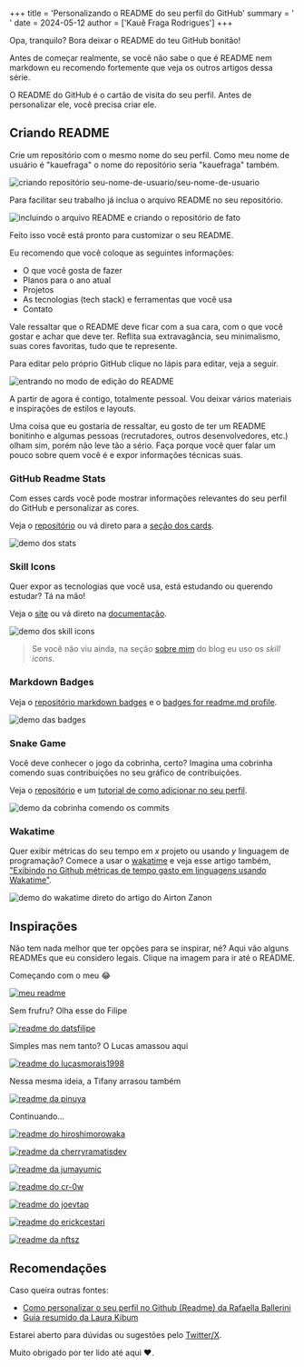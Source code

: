 +++
title = 'Personalizando o README do seu perfil do GitHub'
summary = ' '
date = 2024-05-12
author = ['Kauê Fraga Rodrigues']
+++

Opa, tranquilo? Bora deixar o README do teu GitHub bonitão!

Antes de começar realmente, se você não sabe o que é README nem markdown eu recomendo fortemente que veja os outros artigos dessa série.

O README do GitHub é o cartão de visita do seu perfil. Antes de personalizar ele, você precisa criar ele.

## Criando README

Crie um repositório com o mesmo nome do seu perfil. Como meu nome de usuário é "kauefraga" o nome do repositório seria "kauefraga" também.

![criando repositório seu-nome-de-usuario/seu-nome-de-usuario](images/guide-1.png)

Para facilitar seu trabalho já inclua o arquivo README no seu repositório.

![incluindo o arquivo README e criando o repositório de fato](images/guide-2.png)

Feito isso você está pronto para customizar o seu README.

Eu recomendo que você coloque as seguintes informações:

- O que você gosta de fazer
- Planos para o ano atual
- Projetos
- As tecnologias (tech stack) e ferramentas que você usa
- Contato

Vale ressaltar que o README deve ficar com a sua cara, com o que você gostar e achar que deve ter. Reflita sua extravagância, seu minimalismo, suas cores favoritas, tudo que te represente.

Para editar pelo próprio GitHub clique no lápis para editar, veja a seguir.

![entrando no modo de edição do README](images/guide-3.png)

A partir de agora é contigo, totalmente pessoal. Vou deixar vários materiais e inspirações de estilos e layouts.

Uma coisa que eu gostaria de ressaltar, eu gosto de ter um README bonitinho e algumas pessoas (recrutadores, outros desenvolvedores, etc.) olham sim, porém não leve tão a sério. Faça porque você quer falar um pouco sobre quem você é e expor informações técnicas suas.

### GitHub Readme Stats

Com esses cards você pode mostrar informações relevantes do seu perfil do GitHub e personalizar as cores.

Veja o [repositório](https://github.com/anuraghazra/github-readme-stats) ou vá direto para a [seção dos cards](https://github.com/anuraghazra/github-readme-stats?tab=readme-ov-file#github-stats-card).

![demo dos stats](images/github-stats.png)

### Skill Icons

Quer expor as tecnologias que você usa, está estudando ou querendo estudar? Tá na mão!

Veja o [site](https://skillicons.dev/) ou vá direto na [documentação](https://github.com/tandpfun/skill-icons#specifying-icons).

![demo dos skill icons](images/skill-icons.png)

> Se você não viu ainda, na seção [sobre mim](https://kauefraga.github.io/blog/about/#sobre-mim) do blog eu uso os _skill icons_.

### Markdown Badges

Veja o [repositório markdown badges](https://github.com/Ileriayo/markdown-badges) e o [badges for readme.md profile](https://github.com/alexandresanlim/Badges4-README.md-Profile).

![demo das badges](images/badges.png)

### Snake Game

Você deve conhecer o jogo da cobrinha, certo? Imagina uma cobrinha comendo suas contribuições no seu gráfico de contribuições.

Veja o [repositório](https://github.com/Platane/snk) e um [tutorial de como adicionar no seu perfil](https://dev.to/henriquelopes42/como-adicionar-o-snake-game-jogo-da-cobrinha-no-seu-perfil-do-github-40m2).

![demo da cobrinha comendo os commits](images/snake-game.png)

### Wakatime

Quer exibir métricas do seu tempo em _x_ projeto ou usando _y_ linguagem de programação? Comece a usar o [wakatime](https://wakatime.com/) e veja esse artigo também, ["Exibindo no Github métricas de tempo gasto em linguagens usando Wakatime"](https://airton.dev/article/exibindo-no-github-metricas-de-tempo-gasto-em-linguagens-usando-wakatime/).

![demo do wakatime direto do artigo do Airton Zanon](images/wakatime.png)

## Inspirações

Não tem nada melhor que ter opções para se inspirar, né? Aqui vão alguns READMEs que eu considero legais. Clique na imagem para ir até o README.

Começando com o meu 😂

[![meu readme](images/meu-readme.png)](https://github.com/kauefraga/kauefraga)

Sem frufru? Olha esse do Filipe

[![readme do datsfilipe](images/readme-datsfilipe.png)](https://github.com/datsfilipe/datsfilipe)

Simples mas nem tanto? O Lucas amassou aqui

[![readme do lucasmorais1998](images/readme-lucasmorais1998.png)](https://github.com/LucasMorais1998/LucasMorais1998)

Nessa mesma ideia, a Tifany arrasou também

[![readme da pinuya](images/readme-pinuya.png)](https://github.com/pinuya/pinuya)

Continuando...

[![readme do hiroshimorowaka](images/readme-hiroshimorowaka.png)](https://github.com/hiroshimorowaka/hiroshimorowaka)

[![readme da cherryramatisdev](images/readme-cherryramatisdev.png)](https://github.com/cherryramatisdev/cherryramatisdev)

[![readme da jumayumic](images/readme-jumayumic.png)](https://github.com/JuMayumiC/JuMayumiC)

[![readme do cr-0w](images/readme-cr-0w.png)](https://github.com/cr-0w/cr-0w)

[![readme do joevtap](images/readme-joevtap.png)](https://github.com/joevtap/joevtap)

[![readme do erickcestari](images/readme-erickcestari.png)](https://github.com/erickcestari/erickcestari)

[![readme da nftsz](images/readme-nftsz.png)](https://github.com/NFTSZ/NFTSZ)

## Recomendações

Caso queira outras fontes:

- [Como personalizar o seu perfil no Github (Readme) da Rafaella Ballerini](https://youtu.be/TsaLQAetPLU)
- [Guia resumido da Laura Kibum](https://twitter.com/kibumLaura/status/1754254161615491117)

Estarei aberto para dúvidas ou sugestões pelo [Twitter/X](https://twitter.com/rkauefraga).

Muito obrigado por ter lido até aqui ❤.

